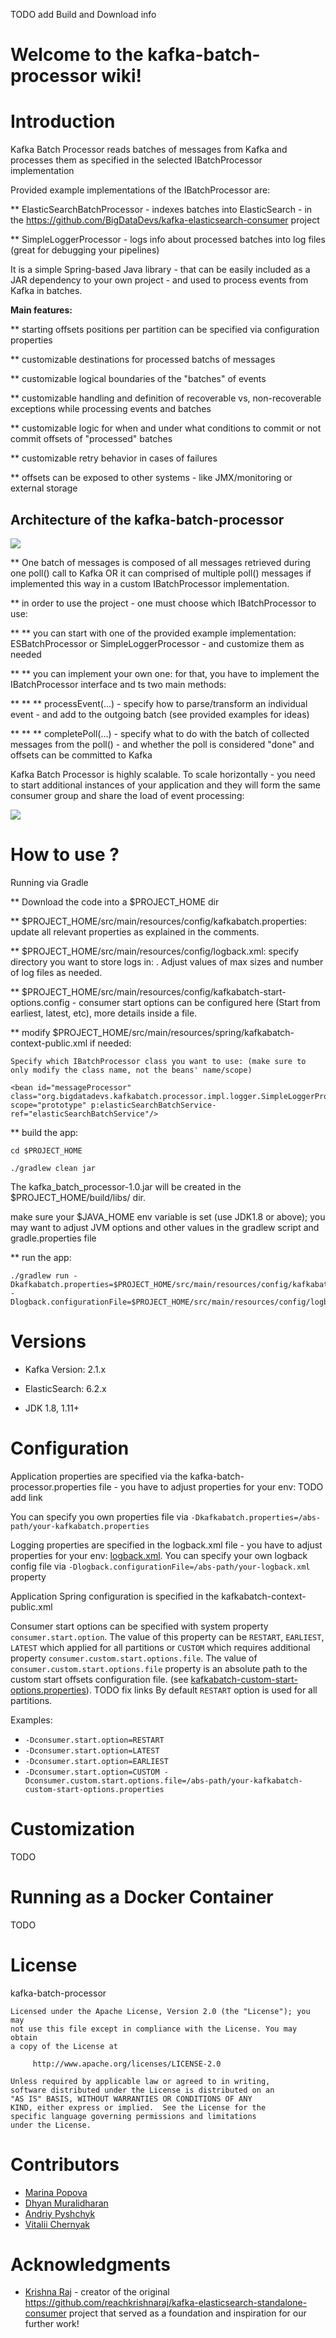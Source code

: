 TODO add Build and Download info

# Welcome to the kafka-batch-processor wiki!


# Introduction

Kafka Batch Processor reads batches of messages from Kafka and processes them as specified in the selected IBatchProcessor implementation

Provided example implementations of the IBatchProcessor are: 

** ElasticSearchBatchProcessor - indexes batches into ElasticSearch - in the https://github.com/BigDataDevs/kafka-elasticsearch-consumer project

** SimpleLoggerProcessor - logs info about processed batches into log files (great for debugging your pipelines)


It is a simple Spring-based Java library - that can be easily included as a JAR dependency to your own project - and used to process events from Kafka in batches.

**Main features:**

** starting offsets positions per partition can be specified via configuration properties

** customizable destinations for processed batchs of messages

** customizable logical boundaries of the "batches" of events

** customizable handling and definition of recoverable vs, non-recoverable exceptions while processing events and batches

** customizable logic for when and under what conditions to commit or not commit offsets of "processed" batches

** customizable retry behavior in cases of failures

** offsets can be exposed to other systems - like JMX/monitoring or external storage


## Architecture of the kafka-batch-processor

![](images/Kafka-batch-processor-Architecture1.jpg)

** One batch of messages is composed of all messages retrieved during one poll() call to Kafka
OR it can comprised of multiple poll() messages if implemented this way in a custom IBatchProcessor implementation.

** in order to use the project - one must choose which IBatchProcessor to use:

** ** you can start with one of the provided example implementation: ESBatchProcessor or SimpleLoggerProcessor - and customize them as needed

** ** you can implement your own one: for that, you have to implement the IBatchProcessor interface and ts two main methods:

** ** ** processEvent(...) - specify how to parse/transform an individual event - and add to the outgoing batch (see provided examples for ideas)

** ** ** completePoll(...) - specify what to do with the batch of collected messages from the poll() - and whether the poll is considered "done" and offsets can be committed to Kafka


Kafka Batch Processor is highly scalable. To scale horizontally - you need to start additional instances of your application and they will form the same consumer group and share the load of event processing:

![](images/Kafka-batch-processor-Architecture2.jpg)


# How to use ? 

Running via Gradle

** Download the code into a $PROJECT_HOME dir

** $PROJECT_HOME/src/main/resources/config/kafkabatch.properties: update all relevant properties as explained in the comments.

** $PROJECT_HOME/src/main/resources/config/logback.xml: specify directory you want to store logs in: <property name="LOG_DIR" value="/tmp/logs"/>.
Adjust values of max sizes and number of log files as needed.

** $PROJECT_HOME/src/main/resources/config/kafkabatch-start-options.config - consumer start options can be configured here (Start from earliest, latest, etc), more details inside a file.

** modify $PROJECT_HOME/src/main/resources/spring/kafkabatch-context-public.xml if needed:

    Specify which IBatchProcessor class you want to use: (make sure to only modify the class name, not the beans' name/scope)

    <bean id="messageProcessor" class="org.bigdatadevs.kafkabatch.processor.impl.logger.SimpleLoggerProcessor" scope="prototype" p:elasticSearchBatchService-ref="elasticSearchBatchService"/>

** build the app:

    cd $PROJECT_HOME

    ./gradlew clean jar

The kafka_batch_processor-1.0.jar will be created in the $PROJECT_HOME/build/libs/ dir.

make sure your $JAVA_HOME env variable is set (use JDK1.8 or above); you may want to adjust JVM options and other values in the gradlew script and gradle.properties file

** run the app:

    ./gradlew run -Dkafkabatch.properties=$PROJECT_HOME/src/main/resources/config/kafkabatch.properties -Dlogback.configurationFile=$PROJECT_HOME/src/main/resources/config/logback.xml


# Versions

* Kafka Version: 2.1.x

* ElasticSearch: 6.2.x

* JDK 1.8, 1.11+ 

# Configuration

Application properties are specified via the kafka-batch-processor.properties file - you have to adjust properties for your env:
TODO add link

You can specify you own properties file via `-Dkafkabatch.properties=/abs-path/your-kafkabatch.properties`

Logging properties are specified in the logback.xml file - you have to adjust properties for your env:
[logback.xml](src/main/resources/config/logback.xml).
You can specify your own logback config file via `-Dlogback.configurationFile=/abs-path/your-logback.xml` property

Application Spring configuration is specified in the kafkabatch-context-public.xml

Consumer start options can be specified with system property `consumer.start.option`. The value of this property can be `RESTART`, `EARLIEST`, `LATEST`  which applied for all partitions or `CUSTOM` which requires additional property `consumer.custom.start.options.file`. 
The value of `consumer.custom.start.options.file` property is an absolute path to the custom start offsets configuration file. 
(see [kafkabatch-custom-start-options.properties](src/main/resources/config/kafkabatch-custom-start-options.properties)).
TODO fix links
By default `RESTART` option is used for all partitions.

Examples:
- `-Dconsumer.start.option=RESTART`
- `-Dconsumer.start.option=LATEST`
- `-Dconsumer.start.option=EARLIEST`
- `-Dconsumer.start.option=CUSTOM -Dconsumer.custom.start.options.file=/abs-path/your-kafkabatch-custom-start-options.properties`

# Customization
TODO

# Running as a Docker Container

TODO

# License

kafka-batch-processor

	Licensed under the Apache License, Version 2.0 (the "License"); you may
	not use this file except in compliance with the License. You may obtain
	a copy of the License at

	     http://www.apache.org/licenses/LICENSE-2.0

	Unless required by applicable law or agreed to in writing,
	software distributed under the License is distributed on an
	"AS IS" BASIS, WITHOUT WARRANTIES OR CONDITIONS OF ANY
	KIND, either express or implied.  See the License for the
	specific language governing permissions and limitations
	under the License.

# Contributors
 - [Marina Popova](https://github.com/ppine7)
 - [Dhyan Muralidharan](https://github.com/dhyan-yottaa)
 - [Andriy Pyshchyk](https://github.com/apysh)
 - [Vitalii Chernyak](https://github.com/merlin-zaraza)

# Acknowledgments 
- [Krishna Raj](https://github.com/reachkrishnaraj) - creator of the original https://github.com/reachkrishnaraj/kafka-elasticsearch-standalone-consumer project that served as a foundation and inspiration for our further work!